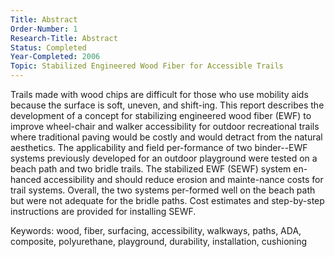 ```yaml
---
Title: Abstract
Order-Number: 1
Research-Title: Abstract
Status: Completed
Year-Completed: 2006
Topic: Stabilized Engineered Wood Fiber for Accessible Trails 
---
```


Trails made with wood chips are difficult for those who use mobility aids because the surface is soft, uneven, and shift-ing. This report describes the development of a concept for stabilizing engineered wood fiber (EWF) to improve wheel-chair and walker accessibility for outdoor recreational trails where traditional paving would be costly and would detract from the natural aesthetics. The applicability and field per-formance of two binder--EWF systems previously developed for an outdoor playground were tested on a beach path and two bridle trails. The stabilized EWF (SEWF) system en-hanced accessibility and should reduce erosion and mainte-nance costs for trail systems. Overall, the two systems per-formed well on the beach path but were not adequate for the bridle paths. Cost estimates and step-by-step instructions are provided for installing SEWF.

Keywords: wood, fiber, surfacing, accessibility, walkways, paths, ADA, composite, polyurethane, playground, durability, installation, cushioning
